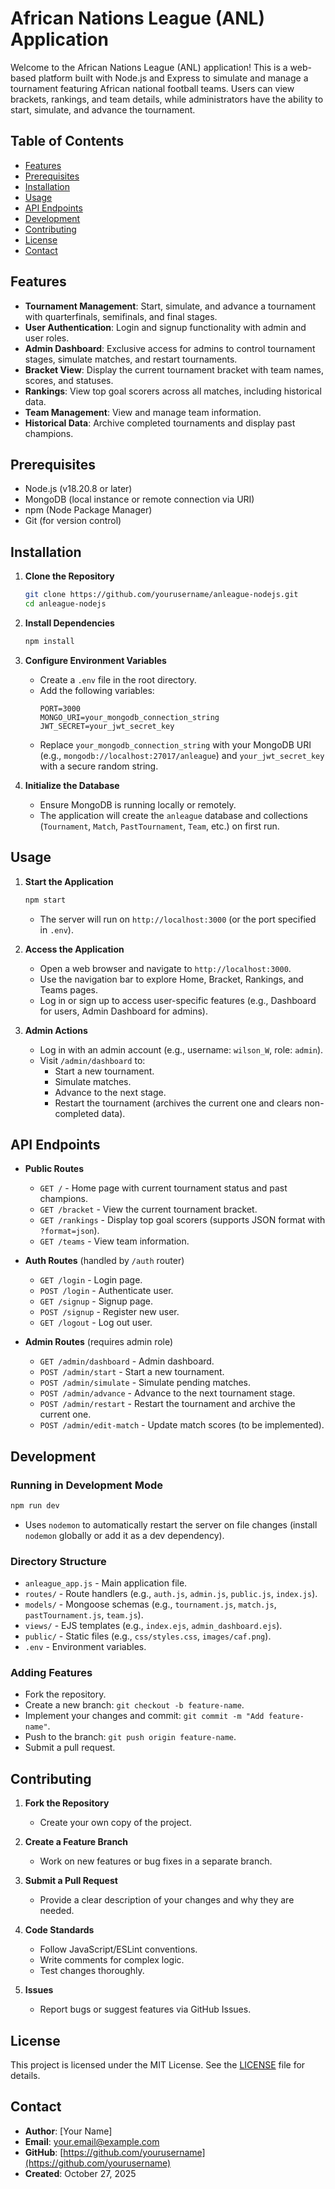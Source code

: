 # African Nations League (ANL) Application

Welcome to the African Nations League (ANL) application! This is a web-based platform built with Node.js and Express to simulate and manage a tournament featuring African national football teams. Users can view brackets, rankings, and team details, while administrators have the ability to start, simulate, and advance the tournament.

## Table of Contents
- [Features](#features)
- [Prerequisites](#prerequisites)
- [Installation](#installation)
- [Usage](#usage)
- [API Endpoints](#api-endpoints)
- [Development](#development)
- [Contributing](#contributing)
- [License](#license)
- [Contact](#contact)

## Features
- **Tournament Management**: Start, simulate, and advance a tournament with quarterfinals, semifinals, and final stages.
- **User Authentication**: Login and signup functionality with admin and user roles.
- **Admin Dashboard**: Exclusive access for admins to control tournament stages, simulate matches, and restart tournaments.
- **Bracket View**: Display the current tournament bracket with team names, scores, and statuses.
- **Rankings**: View top goal scorers across all matches, including historical data.
- **Team Management**: View and manage team information.
- **Historical Data**: Archive completed tournaments and display past champions.

## Prerequisites
- Node.js (v18.20.8 or later)
- MongoDB (local instance or remote connection via URI)
- npm (Node Package Manager)
- Git (for version control)

## Installation
1. **Clone the Repository**
   ```bash
   git clone https://github.com/yourusername/anleague-nodejs.git
   cd anleague-nodejs
   ```

2. **Install Dependencies**
   ```bash
   npm install
   ```

3. **Configure Environment Variables**
   - Create a `.env` file in the root directory.
   - Add the following variables:
     ```
     PORT=3000
     MONGO_URI=your_mongodb_connection_string
     JWT_SECRET=your_jwt_secret_key
     ```
   - Replace `your_mongodb_connection_string` with your MongoDB URI (e.g., `mongodb://localhost:27017/anleague`) and `your_jwt_secret_key` with a secure random string.

4. **Initialize the Database**
   - Ensure MongoDB is running locally or remotely.
   - The application will create the `anleague` database and collections (`Tournament`, `Match`, `PastTournament`, `Team`, etc.) on first run.

## Usage
1. **Start the Application**
   ```bash
   npm start
   ```
   - The server will run on `http://localhost:3000` (or the port specified in `.env`).

2. **Access the Application**
   - Open a web browser and navigate to `http://localhost:3000`.
   - Use the navigation bar to explore Home, Bracket, Rankings, and Teams pages.
   - Log in or sign up to access user-specific features (e.g., Dashboard for users, Admin Dashboard for admins).

3. **Admin Actions**
   - Log in with an admin account (e.g., username: `wilson_W`, role: `admin`).
   - Visit `/admin/dashboard` to:
     - Start a new tournament.
     - Simulate matches.
     - Advance to the next stage.
     - Restart the tournament (archives the current one and clears non-completed data).

## API Endpoints
- **Public Routes**
  - `GET /` - Home page with current tournament status and past champions.
  - `GET /bracket` - View the current tournament bracket.
  - `GET /rankings` - Display top goal scorers (supports JSON format with `?format=json`).
  - `GET /teams` - View team information.

- **Auth Routes** (handled by `/auth` router)
  - `GET /login` - Login page.
  - `POST /login` - Authenticate user.
  - `GET /signup` - Signup page.
  - `POST /signup` - Register new user.
  - `GET /logout` - Log out user.

- **Admin Routes** (requires admin role)
  - `GET /admin/dashboard` - Admin dashboard.
  - `POST /admin/start` - Start a new tournament.
  - `POST /admin/simulate` - Simulate pending matches.
  - `POST /admin/advance` - Advance to the next tournament stage.
  - `POST /admin/restart` - Restart the tournament and archive the current one.
  - `POST /admin/edit-match` - Update match scores (to be implemented).

## Development
### Running in Development Mode
```bash
npm run dev
```
- Uses `nodemon` to automatically restart the server on file changes (install `nodemon` globally or add it as a dev dependency).

### Directory Structure
- `anleague_app.js` - Main application file.
- `routes/` - Route handlers (e.g., `auth.js`, `admin.js`, `public.js`, `index.js`).
- `models/` - Mongoose schemas (e.g., `tournament.js`, `match.js`, `pastTournament.js`, `team.js`).
- `views/` - EJS templates (e.g., `index.ejs`, `admin_dashboard.ejs`).
- `public/` - Static files (e.g., `css/styles.css`, `images/caf.png`).
- `.env` - Environment variables.

### Adding Features
- Fork the repository.
- Create a new branch: `git checkout -b feature-name`.
- Implement your changes and commit: `git commit -m "Add feature-name"`.
- Push to the branch: `git push origin feature-name`.
- Submit a pull request.

## Contributing
1. **Fork the Repository**
   - Create your own copy of the project.

2. **Create a Feature Branch**
   - Work on new features or bug fixes in a separate branch.

3. **Submit a Pull Request**
   - Provide a clear description of your changes and why they are needed.

4. **Code Standards**
   - Follow JavaScript/ESLint conventions.
   - Write comments for complex logic.
   - Test changes thoroughly.

5. **Issues**
   - Report bugs or suggest features via GitHub Issues.

## License
This project is licensed under the MIT License. See the [LICENSE](LICENSE) file for details.

## Contact
- **Author**: [Your Name]
- **Email**: your.email@example.com
- **GitHub**: [https://github.com/yourusername](https://github.com/yourusername)
- **Created**: October 27, 2025
